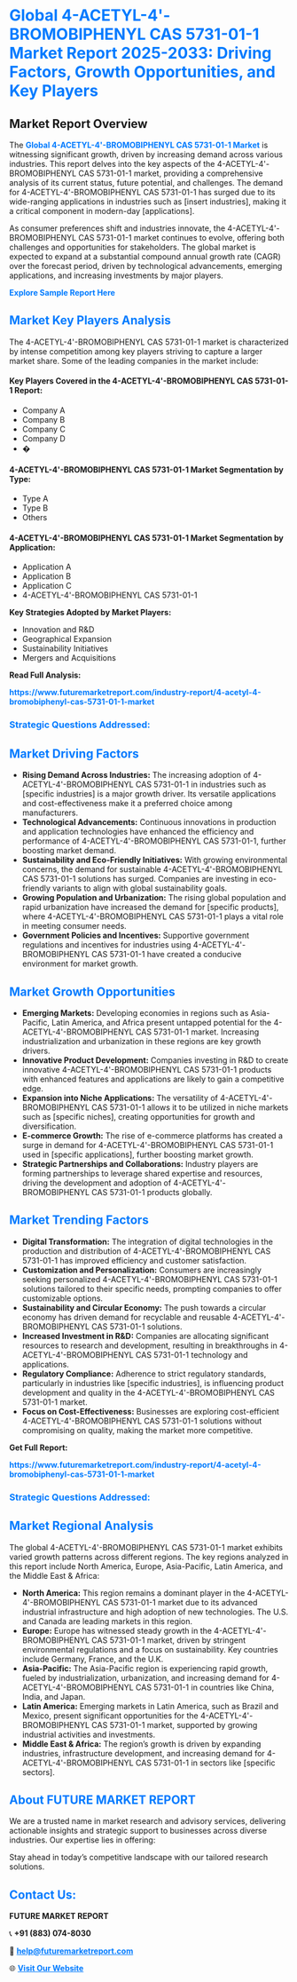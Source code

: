 <h1 style="color: #007BFF;">Global 4-ACETYL-4'-BROMOBIPHENYL CAS 5731-01-1 Market Report 2025-2033: Driving Factors, Growth Opportunities, and Key Players</h1>

<section id="overview">
<h2>Market Report Overview</h2>
<p>The <a href="https://www.futuremarketreport.com/industry-report/4-acetyl-4-bromobiphenyl-cas-5731-01-1-market" style="color: #007BFF; text-decoration: none;"><strong>Global 4-ACETYL-4'-BROMOBIPHENYL CAS 5731-01-1 Market</strong></a> is witnessing significant growth, driven by increasing demand across various industries. This report delves into the key aspects of the 4-ACETYL-4'-BROMOBIPHENYL CAS 5731-01-1 market, providing a comprehensive analysis of its current status, future potential, and challenges. The demand for 4-ACETYL-4'-BROMOBIPHENYL CAS 5731-01-1 has surged due to its wide-ranging applications in industries such as [insert industries], making it a critical component in modern-day [applications].</p>
<p>As consumer preferences shift and industries innovate, the 4-ACETYL-4'-BROMOBIPHENYL CAS 5731-01-1 market continues to evolve, offering both challenges and opportunities for stakeholders. The global market is expected to expand at a substantial compound annual growth rate (CAGR) over the forecast period, driven by technological advancements, emerging applications, and increasing investments by major players.</p>
</section>

<section id="overview">
<p><a href="https://www.futuremarketreport.com/request-sample/reportId=116676" style="color: #007BFF; text-decoration: none;"><strong>Explore Sample Report Here</strong></a></p>
</section>

<section id="key-players">
<h2 style="color: #007BFF;">Market Key Players Analysis</h2>
<p>The 4-ACETYL-4'-BROMOBIPHENYL CAS 5731-01-1 market is characterized by intense competition among key players striving to capture a larger market share. Some of the leading companies in the market include:</p>
<h4>Key Players Covered in the 4-ACETYL-4'-BROMOBIPHENYL CAS 5731-01-1 Report:</h4>
<ul><li>Company A</li><li>Company B</li><li>Company C</li><li>Company D</li><li>�</li></ul>
<h4>4-ACETYL-4'-BROMOBIPHENYL CAS 5731-01-1 Market Segmentation by Type:</h4>
<ul><li>Type A</li><li>Type B</li><li>Others</li></ul>

<h4>4-ACETYL-4'-BROMOBIPHENYL CAS 5731-01-1 Market Segmentation by Application:</h4>
<ul><li>Application A</li><li>Application B</li><li>Application C</li><li>4-ACETYL-4&#039;-BROMOBIPHENYL CAS 5731-01-1</li></ul>
<p><strong>Key Strategies Adopted by Market Players:</strong></p>
<ul>
<li>Innovation and R&D</li>
<li>Geographical Expansion</li>
<li>Sustainability Initiatives</li>
<li>Mergers and Acquisitions</li>
</ul>
</section>

<section>
<p><strong>Read Full Analysis: </strong></p><a href="https://www.futuremarketreport.com/industry-report/4-acetyl-4-bromobiphenyl-cas-5731-01-1-market" style="color: #007BFF; text-decoration: none;"><strong>https://www.futuremarketreport.com/industry-report/4-acetyl-4-bromobiphenyl-cas-5731-01-1-market</strong></a>
<h3 style="color: #007BFF;">Strategic Questions Addressed:</h3>
</section>

<section id="driving-factors">
<h2 style="color: #007BFF;">Market Driving Factors</h2>
<ul>
<li><strong>Rising Demand Across Industries:</strong> The increasing adoption of 4-ACETYL-4'-BROMOBIPHENYL CAS 5731-01-1 in industries such as [specific industries] is a major growth driver. Its versatile applications and cost-effectiveness make it a preferred choice among manufacturers.</li>
<li><strong>Technological Advancements:</strong> Continuous innovations in production and application technologies have enhanced the efficiency and performance of 4-ACETYL-4'-BROMOBIPHENYL CAS 5731-01-1, further boosting market demand.</li>
<li><strong>Sustainability and Eco-Friendly Initiatives:</strong> With growing environmental concerns, the demand for sustainable 4-ACETYL-4'-BROMOBIPHENYL CAS 5731-01-1 solutions has surged. Companies are investing in eco-friendly variants to align with global sustainability goals.</li>
<li><strong>Growing Population and Urbanization:</strong> The rising global population and rapid urbanization have increased the demand for [specific products], where 4-ACETYL-4'-BROMOBIPHENYL CAS 5731-01-1 plays a vital role in meeting consumer needs.</li>
<li><strong>Government Policies and Incentives:</strong> Supportive government regulations and incentives for industries using 4-ACETYL-4'-BROMOBIPHENYL CAS 5731-01-1 have created a conducive environment for market growth.</li>
</ul>
</section>

<section id="growth-opportunities">
<h2 style="color: #007BFF;">Market Growth Opportunities</h2>
<ul>
<li><strong>Emerging Markets:</strong> Developing economies in regions such as Asia-Pacific, Latin America, and Africa present untapped potential for the 4-ACETYL-4'-BROMOBIPHENYL CAS 5731-01-1 market. Increasing industrialization and urbanization in these regions are key growth drivers.</li>
<li><strong>Innovative Product Development:</strong> Companies investing in R&D to create innovative 4-ACETYL-4'-BROMOBIPHENYL CAS 5731-01-1 products with enhanced features and applications are likely to gain a competitive edge.</li>
<li><strong>Expansion into Niche Applications:</strong> The versatility of 4-ACETYL-4'-BROMOBIPHENYL CAS 5731-01-1 allows it to be utilized in niche markets such as [specific niches], creating opportunities for growth and diversification.</li>
<li><strong>E-commerce Growth:</strong> The rise of e-commerce platforms has created a surge in demand for 4-ACETYL-4'-BROMOBIPHENYL CAS 5731-01-1 used in [specific applications], further boosting market growth.</li>
<li><strong>Strategic Partnerships and Collaborations:</strong> Industry players are forming partnerships to leverage shared expertise and resources, driving the development and adoption of 4-ACETYL-4'-BROMOBIPHENYL CAS 5731-01-1 products globally.</li>
</ul>
</section>

<section id="trending-factors">
<h2 style="color: #007BFF;">Market Trending Factors</h2>
<ul>
<li><strong>Digital Transformation:</strong> The integration of digital technologies in the production and distribution of 4-ACETYL-4'-BROMOBIPHENYL CAS 5731-01-1 has improved efficiency and customer satisfaction.</li>
<li><strong>Customization and Personalization:</strong> Consumers are increasingly seeking personalized 4-ACETYL-4'-BROMOBIPHENYL CAS 5731-01-1 solutions tailored to their specific needs, prompting companies to offer customizable options.</li>
<li><strong>Sustainability and Circular Economy:</strong> The push towards a circular economy has driven demand for recyclable and reusable 4-ACETYL-4'-BROMOBIPHENYL CAS 5731-01-1 solutions.</li>
<li><strong>Increased Investment in R&D:</strong> Companies are allocating significant resources to research and development, resulting in breakthroughs in 4-ACETYL-4'-BROMOBIPHENYL CAS 5731-01-1 technology and applications.</li>
<li><strong>Regulatory Compliance:</strong> Adherence to strict regulatory standards, particularly in industries like [specific industries], is influencing product development and quality in the 4-ACETYL-4'-BROMOBIPHENYL CAS 5731-01-1 market.</li>
<li><strong>Focus on Cost-Effectiveness:</strong> Businesses are exploring cost-efficient 4-ACETYL-4'-BROMOBIPHENYL CAS 5731-01-1 solutions without compromising on quality, making the market more competitive.</li>
</ul>
</section>

<section>
<p><strong>Get Full Report: </strong></p><a href="https://www.futuremarketreport.com/industry-report/4-acetyl-4-bromobiphenyl-cas-5731-01-1-market" style="color: #007BFF; text-decoration: none;"><strong>https://www.futuremarketreport.com/industry-report/4-acetyl-4-bromobiphenyl-cas-5731-01-1-market</strong></a>
<h3 style="color: #007BFF;">Strategic Questions Addressed:</h3>
</section>


<section id="regional-analysis">
<h2 style="color: #007BFF;">Market Regional Analysis</h2>
<p>The global 4-ACETYL-4'-BROMOBIPHENYL CAS 5731-01-1 market exhibits varied growth patterns across different regions. The key regions analyzed in this report include North America, Europe, Asia-Pacific, Latin America, and the Middle East & Africa:</p>
<ul>
<li><strong>North America:</strong> This region remains a dominant player in the 4-ACETYL-4'-BROMOBIPHENYL CAS 5731-01-1 market due to its advanced industrial infrastructure and high adoption of new technologies. The U.S. and Canada are leading markets in this region.</li>
<li><strong>Europe:</strong> Europe has witnessed steady growth in the 4-ACETYL-4'-BROMOBIPHENYL CAS 5731-01-1 market, driven by stringent environmental regulations and a focus on sustainability. Key countries include Germany, France, and the U.K.</li>
<li><strong>Asia-Pacific:</strong> The Asia-Pacific region is experiencing rapid growth, fueled by industrialization, urbanization, and increasing demand for 4-ACETYL-4'-BROMOBIPHENYL CAS 5731-01-1 in countries like China, India, and Japan.</li>
<li><strong>Latin America:</strong> Emerging markets in Latin America, such as Brazil and Mexico, present significant opportunities for the 4-ACETYL-4'-BROMOBIPHENYL CAS 5731-01-1 market, supported by growing industrial activities and investments.</li>
<li><strong>Middle East & Africa:</strong> The region’s growth is driven by expanding industries, infrastructure development, and increasing demand for 4-ACETYL-4'-BROMOBIPHENYL CAS 5731-01-1 in sectors like [specific sectors].</li>
</ul>
</section>

<footer>
<h2 style="color: #007BFF;">About FUTURE MARKET REPORT</h2>
<p>We are a trusted name in market research and advisory services, delivering actionable insights and strategic support to businesses across diverse industries. Our expertise lies in offering:</p>

<p>Stay ahead in today’s competitive landscape with our tailored research solutions.</p>

<h2 style="color: #007BFF;">Contact Us:</h2>
<p><strong>FUTURE MARKET REPORT</strong></p>
<p>📞 <strong>+91 (883) 074-8030</strong></p>
<p>📧 <strong><a href="mailto:help@futuremarketreport.com" style="color: #007BFF;">help@futuremarketreport.com</a></strong></p>
<p>🌐 <strong><a href="https://www.futuremarketreport.com/" style="color: #007BFF;">Visit Our Website</a></strong></p>
</footer>